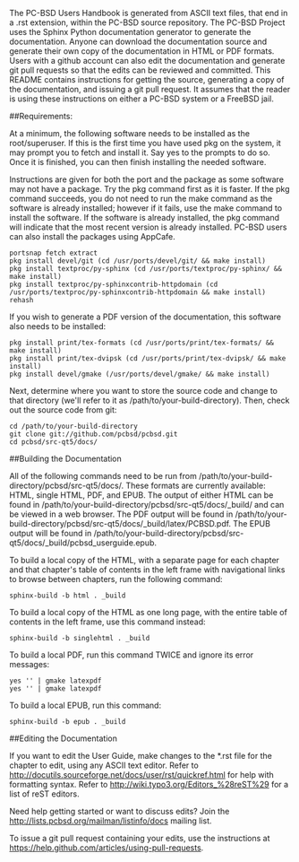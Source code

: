 The PC-BSD Users Handbook is generated from ASCII text files, that end in a .rst extension, within the PC-BSD source repository. The PC-BSD Project uses the
Sphinx Python documentation generator to generate the documentation. Anyone can download the documentation source and generate their own copy of
the documentation in HTML or PDF formats. Users with a github account can also edit the documentation and generate git pull requests so that the edits can be
reviewed and committed. This README contains instructions for getting the source, generating a copy of the documentation, and issuing a git pull request. It
assumes that the reader is using these instructions on either a PC-BSD system or a FreeBSD jail.

##Requirements:

At a minimum, the following software needs to be installed as the root/superuser. If this is the first time you have used pkg on the system, it may prompt
you to fetch and install it. Say yes to the prompts to do so. Once it is finished, you can then finish installing the needed software.

Instructions are given for both the port and the package as some software may not have a package. Try the pkg command first as it is faster. If the pkg
command succeeds, you do not need to run the make command as the software is already installed; however if it fails, use the make command to install the
software. If the software is already installed, the pkg command will indicate that the most recent version is already installed. PC-BSD users can also
install the packages using AppCafe.

```
portsnap fetch extract
pkg install devel/git (cd /usr/ports/devel/git/ && make install)
pkg install textproc/py-sphinx (cd /usr/ports/textproc/py-sphinx/ && make install)
pkg install textproc/py-sphinxcontrib-httpdomain (cd /usr/ports/textproc/py-sphinxcontrib-httpdomain && make install)
rehash
```

If you wish to generate a PDF version of the documentation, this software also needs to be installed:

```
pkg install print/tex-formats (cd /usr/ports/print/tex-formats/ && make install)
pkg install print/tex-dvipsk (cd /usr/ports/print/tex-dvipsk/ && make install)
pkg install devel/gmake (/usr/ports/devel/gmake/ && make install)
```

Next, determine where you want to store the source code and change to that directory (we'll refer to it as /path/to/your-build-directory). Then, check out the
source code from git:

```
cd /path/to/your-build-directory
git clone git://github.com/pcbsd/pcbsd.git
cd pcbsd/src-qt5/docs/
```

##Building the Documentation

All of the following commands need to be run from /path/to/your-build-directory/pcbsd/src-qt5/docs/. These formats are currently available: HTML, single
HTML, PDF, and EPUB. The output of either HTML can be found in /path/to/your-build-directory/pcbsd/src-qt5/docs/_build/ and can be viewed in a web browser. The
PDF output will be found in /path/to/your-build-directory/pcbsd/src-qt5/docs/_build/latex/PCBSD.pdf. The EPUB output will be found in
/path/to/your-build-directory/pcbsd/src-qt5/docs/_build/pcbsd_userguide.epub.

To build a local copy of the HTML, with a separate page for each chapter and that chapter's table of contents in the left frame with navigational links
to browse between chapters, run the following command:

```
sphinx-build -b html . _build
```

To build a local copy of the HTML as one long page, with the entire table of contents in the left frame, use this command instead:

```
sphinx-build -b singlehtml . _build
```

To build a local PDF, run this command TWICE and ignore its error messages:

```
yes '' | gmake latexpdf
yes '' | gmake latexpdf
```

To build a local EPUB, run this command:

```
sphinx-build -b epub . _build
```

##Editing the Documentation

If you want to edit the User Guide, make changes to the *.rst file for the chapter to edit, using any ASCII text editor.
Refer to http://docutils.sourceforge.net/docs/user/rst/quickref.html for help with formatting syntax.
Refer to http://wiki.typo3.org/Editors_%28reST%29 for a list of reST editors.

Need help getting started or want to discuss edits? Join the http://lists.pcbsd.org/mailman/listinfo/docs mailing list.

To issue a git pull request containing your edits, use the instructions at https://help.github.com/articles/using-pull-requests.